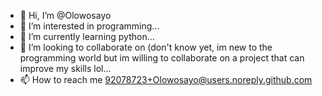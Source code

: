 - 👋 Hi, I’m @Olowosayo
- 👀 I’m interested in programming...
- 🌱 I’m currently learning python...
- 💞️ I’m looking to collaborate on (don't know yet, im new to the programming world but im willing to collaborate on a project that can improve my skills lol...
- 📫 How to reach me  92078723+Olowosayo@users.noreply.github.com 

<!---
Olowosayo/Olowosayo is a ✨ special ✨ repository because its `README.md` (this file) appears on your GitHub profile.
You can click the Preview link to take a look at your changes.
--->
